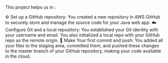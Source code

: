 This project helps us in :

⚙️ Set up a GitHub repository: You created a new repository in AWS GitHub to securely store and manage the source code for your Java web app.
☁️ Configure Git and a local repository: You established your Git identity with your username and email. You also initialized a local repo with your GitHub repo as the remote origin.
🫸 Make Your first commit and push: You added all your files to the staging area, committed them, and pushed these changes to the master branch of your GitHub repository, making your code available in the cloud.
